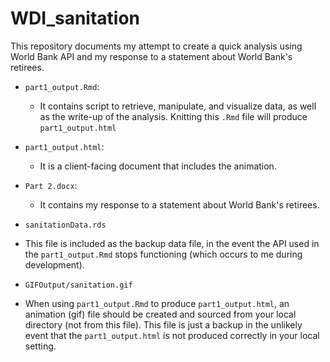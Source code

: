 # WDI_sanitation

This repository documents my attempt to create a quick analysis using World Bank API and my response to a statement about World Bank's retirees.

- `part1_output.Rmd`: 
  - It contains script to retrieve, manipulate, and visualize data, as well as the write-up of the analysis. Knitting this `.Rmd` file will produce `part1_output.html`
- `part1_output.html`: 
  - It is a client-facing document that includes the animation.
- `Part 2.docx`: 
  - It contains my response to a statement about World Bank's retirees.
  
- `sanitationData.rds`
 - This file is included as the backup data file, in the event the API used in the `part1_output.Rmd` stops functioning (which occurs to me during development). 
- `GIFOutput/sanitation.gif`
 - When using `part1_output.Rmd` to produce `part1_output.html`, an animation (gif) file should be created and sourced from your local directory (not from this file). This file is just a backup in the unlikely event that the `part1_output.html` is not produced correctly in your local setting.   
